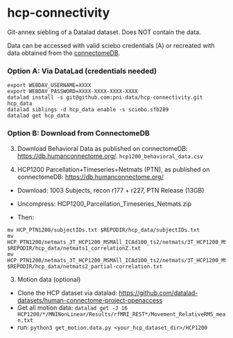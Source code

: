 # hcp-connectivity

Git-annex siebling of a Datalad dataset.
Does NOT contain the data.

Data can be accessed with valid sciebo credentials (A) or recreated with data obtained from the [connectomeDB](https://db.humanconnectome.org/).

### Option A: Via DataLad (credentials needed)

```
export WEBDAV_USERNAME=XXXX
export WEBDAV_PASSWORD=XXXX-XXXX-XXXX-XXXX
datalad install -s git@github.com:pni-data/hcp-connectivity.git hcp_data
datalad siblings -d hcp_data enable -s sciebo.sfb289
datalad get hcp_data
```

### Option B: Download from ConnectomeDB
3. Download Behavioral Data as published on connectomeDB: https://db.humanconnectome.org/.
`hcp1200_behavioral_data.csv`

4. HCP1200 Parcellation+Timeseries+Netmats (PTN), as published on connectomeDB: https://db.humanconnectome.org/

- Download: 1003 Subjects, recon r177 + r227, PTN Release (13GB) 

- Uncompress: HCP1200_Parcellation_Timeseries_Netmats.zip

- Then:
```
mv HCP_PTN1200/subjectIDs.txt $REPODIR/hcp_data/subjectIDs.txt
mv HCP_PTN1200/netmats_3T_HCP1200_MSMAll_ICAd100_ts2/netmats/3T_HCP1200_MSMAll_d100_ts2/netmats1.txt $REPODIR/hcp_data/netmats1_correlationZ.txt
mv HCP_PTN1200/netmats_3T_HCP1200_MSMAll_ICAd100_ts2/netmats/3T_HCP1200_MSMAll_d100_ts2/netmats2.txt $REPODIR/hcp_data/netmats2_partial-correlation.txt
```

3. Motion data (optional)
- Clone the HCP dataset via datalad: https://github.com/datalad-datasets/human-connectome-project-openaccess
- Get all motion data:
 `datalad get -J 16 HCP1200/*/MNINonLinear/Results/rfMRI_REST*/Movement_RelativeRMS_mean.txt`
- run:
`python3 get_motion.data.py <your_hcp_dataset_dir>/HCP1200`
